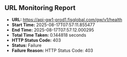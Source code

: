 ## URL Monitoring Report

- **URL:** https://api-gw1-prod1.fisglobal.com/gw/v1/health
- **Start Time:** 2025-08-17T07:57:11.855477
- **End Time:** 2025-08-17T07:57:12.000295
- **Total Time Taken:** 0.144818 seconds
- **HTTP Status Code:** 403
- **Status:** Failure
- **Failure Reason:** HTTP Status Code: 403
